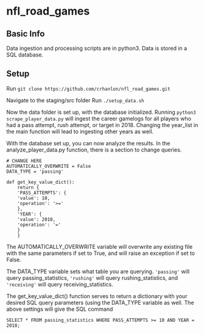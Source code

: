 # nfl_road_games

## Basic Info
Data ingestion and processing scripts are in python3.  Data is stored in a SQL database.


## Setup
Run ```git clone https://github.com/crhanlon/nfl_road_games.git```

Navigate to the staging/src folder
Run ```./setup_data.sh```

Now the data folder is set up, with the database initialized.  Running
```python3 scrape_player_data.py``` will ingest the career gamelogs for all players who had a pass attempt, rush attempt, or target in 2018.  Changing the year_list in the main function will lead to ingesting other years as well.

With the database set up, you can now analyze the results.  In the analyze_player_data.py function, there is a section to change queries.

```# ==== Organize Inputs =====
# CHANGE HERE
AUTOMATICALLY_OVERWRITE = False
DATA_TYPE = 'passing'

def get_key_value_dict():
	return {
	'PASS_ATTEMPTS': {
	'value': 10,
	'operation': '>='
	},
	'YEAR': {
	'value': 2018,
	'operation': '='
	}
	}
  ```
The AUTOMATICALLY_OVERWRITE variable will overwrite any existing file with the same parameters if set to True, and will raise an exception if set to False.

The DATA_TYPE variable sets what table you are querying.  ```'passing'``` will query passing_statistics, ```'rushing'``` will query rushing_statistics, and ```'receiving'``` will query receiving_statistics.

The get_key_value_dict() function serves to return a dictionary with your desired SQL query parameters (using the DATA_TYPE variable as well.  The above settings will give the SQL command

```SELECT * FROM passing_statistics WHERE PASS_ATTEMPTS >= 10 AND YEAR = 2018;```
